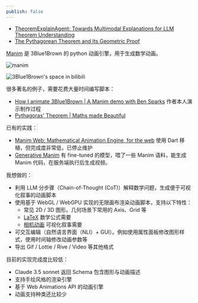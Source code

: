 ```yaml
---
publish: false
---
```


<script setup>
import PythagoreanTheorem from '../../components/PythagoreanTheorem.vue'
</script>

-   [TheoremExplainAgent: Towards Multimodal Explanations for LLM Theorem Understanding]
-   [The Pythagorean Theorem and Its Geometric Proof]

<PythagoreanTheorem />

[Manim] 是 3Blue1Brown 的 python 动画引擎，用于生成数学动画。

![manim](https://raw.githubusercontent.com/3b1b/manim/master/logo/cropped.png)

![3Blue1Brown's space in bilibili](/3blue1brown.png)

很多著名的例子，需要花费大量时间编写脚本：

-   [How I animate 3Blue1Brown | A Manim demo with Ben Sparks] 作者本人演示制作过程
-   [Pythagoras' Theorem | Maths made Beautiful]

已有的实践：

-   [Manim Web: Mathematical Animation Engine, for the web] 使用 Dart 移植，但完成度非常低，已停止维护
-   [Generative Manim] 有 fine-tuned 的模型，喂了一些 Manim 语料，能生成 Manim 代码，在服务端执行后生成视频。

我想做的：

-   利用 LLM 分步骤（Chain-of-Thought (CoT)）解释数学问题，生成便于可视化叙事的动画脚本
-   使用基于 WebGL / WebGPU 实现的无限画布渲染动画脚本，支持以下特性：
    -   常见 2D / 3D 图形。几何场景下常用的 Axis、Grid 等
    -   [LaTeX](/zh/guide/lesson-016#tex-math-rendering) 数学公式需要
    -   [相机动画](/zh/guide/lesson-004#camera-animation) 可视化叙事需要
-   可交互编辑（自然语言界面（NLI）+ GUI）。例如使用属性面板修改图形样式，使用时间轴修改动画参数等
-   导出 Gif / Lottie / Rive / Video 等其他格式

目前的实现完成度比较低：

-   Claude 3.5 sonnet 返回 Schema 包含图形与动画描述
-   支持手绘风格的渲染引擎
-   基于 Web Animations API 的动画引擎
-   动画支持种类还比较少

[Manim]: https://github.com/3b1b/manim
[Manim Web: Mathematical Animation Engine, for the web]: https://manim-web.hugos29.dev/
[Generative Manim]: https://generative-manim.vercel.app/
[Pythagoras' Theorem | Maths made Beautiful]: https://www.youtube.com/watch?v=l4FC6mIRyNQ
[How I animate 3Blue1Brown | A Manim demo with Ben Sparks]: https://www.youtube.com/watch?v=rbu7Zu5X1zI
[The Pythagorean Theorem and Its Geometric Proof]: https://omerseyfeddinkoc.medium.com/the-pythagorean-theorem-and-its-geometric-proof-41188a7b5fac
[TheoremExplainAgent: Towards Multimodal Explanations for LLM Theorem Understanding]: https://tiger-ai-lab.github.io/TheoremExplainAgent/
